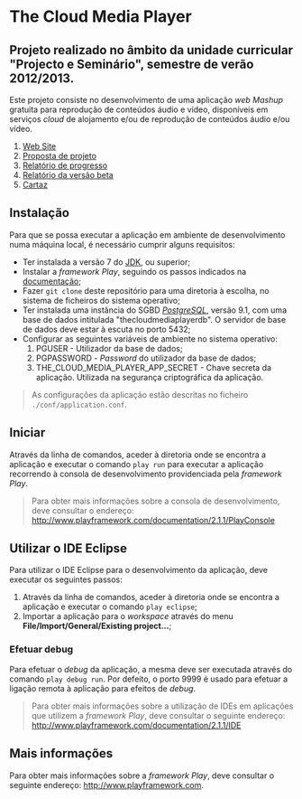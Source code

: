# The Cloud Media Player

## Projeto realizado no âmbito da unidade curricular "Projecto e Seminário", semestre de verão 2012/2013.

Este projeto consiste no desenvolvimento de uma aplicação _web Mashup_ gratuita para reprodução de conteúdos áudio e vídeo, disponíveis em serviços _cloud_ de alojamento e/ou de reprodução de conteúdos áudio e/ou vídeo.

1. [Web Site](http://thecloudmediaplayer.herokuapp.com)
1. [Proposta de projeto](https://www.dropbox.com/s/larslc6nq7cau5f/pp32186.pdf)
1. [Relatório de progresso](https://www.dropbox.com/s/8gjpnj9l9v25uo4/rp32186.pdf)
1. [Relatório da versão beta]()
1. [Cartaz]()

## Instalação
Para que se possa executar a aplicação em ambiente de desenvolvimento numa máquina local, é necessário cumprir alguns requisitos:

* Ter instalada a versão 7 do [JDK](http://www.oracle.com/technetwork/java/javase/downloads/index.html), ou superior;
* Instalar a _framework Play_, seguindo os passos indicados na [documentação](http://www.playframework.com/documentation/2.1.1/Installing);
* Fazer `git clone` deste repositório para uma diretoria à escolha, no sistema de ficheiros do sistema operativo;
* Ter instalada uma instância do SGBD _[PostgreSQL](http://www.postgresql.org/download/)_, versão 9.1, com uma base de dados intitulada "thecloudmediaplayerdb". O servidor de base de dados deve estar à escuta no porto 5432;
* Configurar as seguintes variáveis de ambiente no sistema operativo:
    1. PGUSER - Utilizador da base de dados;
	1. PGPASSWORD - _Password_ do utilizador da base de dados;
	1. THE_CLOUD_MEDIA_PLAYER_APP_SECRET - Chave secreta da aplicação. Utilizada na segurança criptográfica da aplicação.
	
> As configurações da aplicação estão descritas no ficheiro `./conf/application.conf`.

## Iniciar
Através da linha de comandos, aceder à diretoria onde se encontra a aplicação e executar o comando `play run` para executar a aplicação recorrendo à consola de desenvolvimento providenciada pela _framework Play_.
> Para obter mais informações sobre a consola de desenvolvimento, deve consultar o endereço: http://www.playframework.com/documentation/2.1.1/PlayConsole

## Utilizar o IDE Eclipse
Para utilizar o IDE Eclipse para o desenvolvimento da aplicação, deve executar os seguintes passos:

1. Através da linha de comandos, aceder à diretoria onde se encontra a aplicação e executar o comando `play eclipse`;
1. Importar a aplicação para o _workspace_ através do menu **File/Import/General/Existing project...**;

### Efetuar debug
Para efetuar o _debug_ da aplicação, a mesma deve ser executada através do comando `play debug run`. Por defeito, o porto 9999 é usado para efetuar a ligação remota à aplicação para efeitos de _debug_.


> Para obter mais informações sobre a utilização de IDEs em aplicações que utilizem a _framework Play_, deve consultar o seguinte endereço: http://www.playframework.com/documentation/2.1.1/IDE

## Mais informações
Para obter mais informações sobre a _framework Play_, deve consultar o seguinte endereço: http://www.playframework.com.

